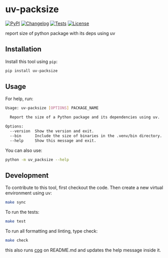 # uv-packsize

[![PyPI](https://img.shields.io/pypi/v/uv-packsize.svg)](https://pypi.org/project/uv-packsize/)
[![Changelog](https://img.shields.io/github/v/release/kj-9/uv-packsize?include_prereleases&label=changelog)](https://github.com/kj-9/uv-packsize/releases)
[![Tests](https://github.com/kj-9/uv-packsize/actions/workflows/ci.yml/badge.svg)](https://github.com/kj-9/uv-packsize/actions/workflows/ci.yml)
[![License](https://img.shields.io/badge/license-Apache%202.0-blue.svg)](https://github.com/kj-9/uv-packsize/blob/master/LICENSE)

report size of python package with its deps using uv

## Installation

Install this tool using `pip`:
```bash
pip install uv-packsize
```
## Usage

For help, run:
<!-- [[[cog
import cog
from uv_packsize import cli
from click.testing import CliRunner
runner = CliRunner()
result = runner.invoke(cli.cli, ["--help"])
help = result.output.replace("Usage: cli", "Usage: uv-packsize")
cog.out(
    f"```bash\n{help}\n```"
)
]]] -->
```bash
Usage: uv-packsize [OPTIONS] PACKAGE_NAME

  Report the size of a Python package and its dependencies using uv.

Options:
  --version  Show the version and exit.
  --bin      Include the size of binaries in the .venv/bin directory.
  --help     Show this message and exit.

```
<!-- [[[end]]] -->

You can also use:
```bash
python -m uv_packsize --help
```
## Development

To contribute to this tool, first checkout the code. Then create a new virtual environment using uv:
```bash
make sync
```

To run the tests:
```bash
make test
```

To run all formatting and linting, type check:
```bash
make check
```

this also runs [cog](https://cog.readthedocs.io/en/latest/) on README.md and updates the help message inside it.
